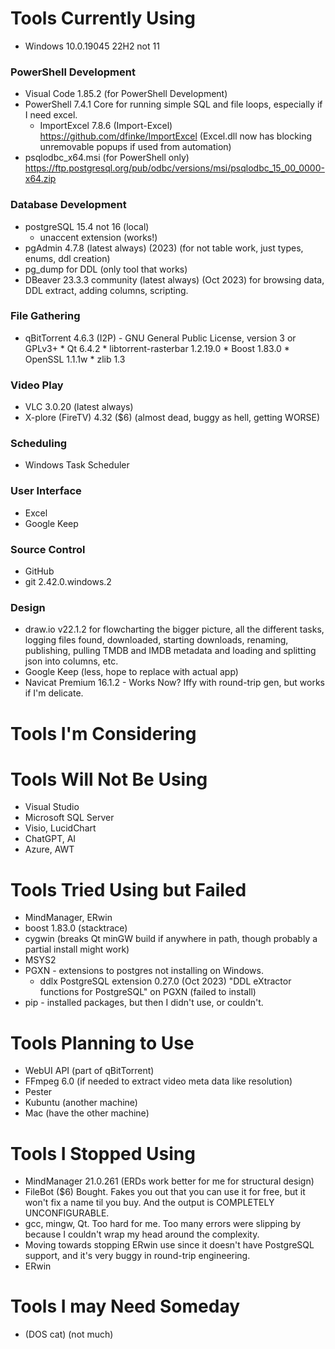 # Tools Currently Using

* Windows 10.0.19045 22H2 not 11

### PowerShell Development
* Visual Code 1.85.2 (for PowerShell Development)
* PowerShell 7.4.1 Core for running simple SQL and file loops, especially if I need excel.
    * ImportExcel 7.8.6 (Import-Excel) https://github.com/dfinke/ImportExcel (Excel.dll now has blocking unremovable popups if used from automation)
* psqlodbc_x64.msi (for PowerShell only) https://ftp.postgresql.org/pub/odbc/versions/msi/psqlodbc_15_00_0000-x64.zip

### Database Development
* postgreSQL 15.4 not 16 (local)
    * unaccent extension (works!)
* pgAdmin 4.7.8 (latest always) (2023) (for not table work, just types, enums, ddl creation)
* pg_dump for DDL (only tool that works)
* DBeaver 23.3.3 community (latest always) (Oct 2023) for browsing data, DDL extract, adding columns, scripting.

### File Gathering
* qBitTorrent 4.6.3 (I2P) - GNU General Public License, version 3 or GPLv3+
       * Qt 6.4.2
       * libtorrent-rasterbar 1.2.19.0
       * Boost 1.83.0
       * OpenSSL 1.1.1w
       * zlib 1.3

### Video Play
* VLC 3.0.20 (latest always)
* X-plore (FireTV) 4.32 ($6) (almost dead, buggy as hell, getting WORSE)

### Scheduling
* Windows Task Scheduler

### User Interface
* Excel
* Google Keep

### Source Control
* GitHub
* git 2.42.0.windows.2

### Design
* draw.io v22.1.2 for flowcharting the bigger picture, all the different tasks, logging files found, downloaded, starting downloads, renaming, publishing, pulling TMDB and IMDB metadata and loading and splitting json into columns, etc.
* Google Keep (less, hope to replace with actual app)
* Navicat Premium 16.1.2 - Works Now? Iffy with round-trip gen, but works if I'm delicate.

# Tools I'm Considering

# Tools Will Not Be Using
* Visual Studio
* Microsoft SQL Server
* Visio, LucidChart
* ChatGPT, AI
* Azure, AWT

# Tools Tried Using but Failed
* MindManager, ERwin
* boost 1.83.0 (stacktrace)
* cygwin (breaks Qt minGW build if anywhere in path, though probably a partial install might work)
* MSYS2
* PGXN - extensions to postgres not installing on Windows.
    * ddlx PostgreSQL extension 0.27.0 (Oct 2023) "DDL eXtractor functions for PostgreSQL" on PGXN (failed to install)
* pip - installed packages, but then I didn't use, or couldn't.

# Tools Planning to Use

* WebUI API (part of qBitTorrent)
* FFmpeg 6.0 (if needed to extract video meta data like resolution)
* Pester
* Kubuntu (another machine)
* Mac (have the other machine)

# Tools I Stopped Using
* MindManager 21.0.261 (ERDs work better for me for structural design)
* FileBot ($6) Bought. Fakes you out that you can use it for free, but it won't fix a name til you buy. And the output is COMPLETELY UNCONFIGURABLE.
* gcc, mingw, Qt.  Too hard for me.  Too many errors were slipping by because I couldn't wrap my head around the complexity.
* Moving towards stopping ERwin use since it doesn't have PostgreSQL support, and it's very buggy in round-trip engineering.
* ERwin
# Tools I may Need Someday

* (DOS cat) (not much)
